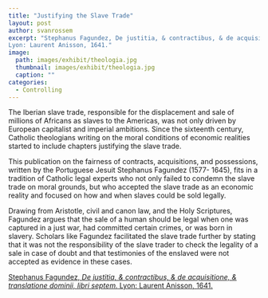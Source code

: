 ```yaml
---
title: "Justifying the Slave Trade"
layout: post
author: svanrossem
excerpt: "Stephanus Fagundez, De justitia, & contractibus, & de acquisitione, & translatione dominii, libri septem.
Lyon: Laurent Anisson, 1641."
image: 
  path: images/exhibit/theologia.jpg
  thumbnail: images/exhibit/theologia.jpg
  caption: ""
categories:
  - Controlling
---
```


The Iberian slave trade, responsible for the displacement and sale of millions of Africans as slaves to the Americas, was not only driven by European capitalist and imperial ambitions. Since the sixteenth century, Catholic theologians writing on the moral conditions of economic realities started to include chapters justifying the slave trade.

This publication on the fairness of contracts, acquisitions, and possessions, written by the Portuguese Jesuit Stephanus Fagundez (1577- 1645), fits in a tradition of Catholic legal experts who not only failed to condemn the slave trade on moral grounds, but who accepted the slave trade as an economic reality and focused on how and when slaves could be sold legally.

Drawing from Aristotle, civil and canon law, and the Holy Scriptures, Fagundez argues that the sale of a
human should be legal when one was captured in a just war, had committed certain crimes, or was born in slavery. Scholars like Fagundez facilitated the slave trade further by stating that it was not the responsibility of the slave trader to check the legality of a sale in case of doubt and that testimonies of the enslaved were not accepted as evidence in these cases.

[Stephanus Fagundez, *De justitia, & contractibus, & de acquisitione, & translatione dominii, libri septem.*
Lyon: Laurent Anisson, 1641.](https://search.library.brown.edu/catalog/b8199765)